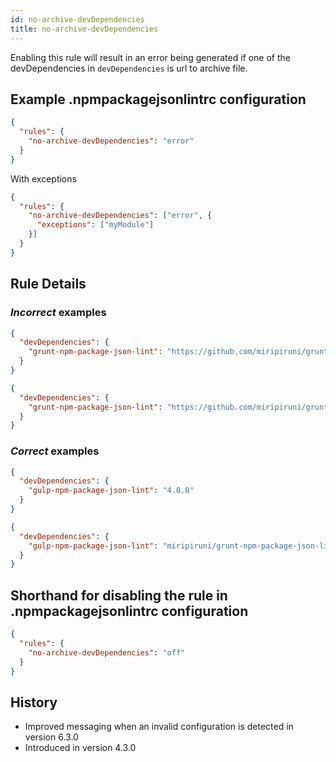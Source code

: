 ```yaml
---
id: no-archive-devDependencies
title: no-archive-devDependencies
---
```


Enabling this rule will result in an error being generated if one of the devDependencies in `devDependencies` is url to archive file.

## Example .npmpackagejsonlintrc configuration

```json
{
  "rules": {
    "no-archive-devDependencies": "error"
  }
}
```

With exceptions

```json
{
  "rules": {
    "no-archive-devDependencies": ["error", {
      "exceptions": ["myModule"]
    }]
  }
}
```

## Rule Details

### *Incorrect* examples

```json
{
  "devDependencies": {
    "grunt-npm-package-json-lint": "https://github.com/miripiruni/grunt-npm-package-json-lint/archive/v1.2.3.tar.gz"
  }
}
```

```json
{
  "devDependencies": {
    "grunt-npm-package-json-lint": "https://github.com/miripiruni/grunt-npm-package-json-lint/archive/v1.2.3.zip"
  }
}
```


### *Correct* examples

```json
{
  "devDependencies": {
    "gulp-npm-package-json-lint": "4.0.0"
  }
}
```

```json
{
  "devDependencies": {
    "gulp-npm-package-json-lint": "miripiruni/grunt-npm-package-json-lint"
  }
}
```

## Shorthand for disabling the rule in .npmpackagejsonlintrc configuration

```json
{
  "rules": {
    "no-archive-devDependencies": "off"
  }
}
```

## History

* Improved messaging when an invalid configuration is detected in version 6.3.0
* Introduced in version 4.3.0
